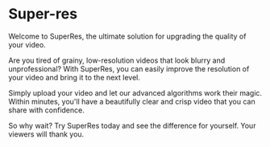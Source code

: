 # Super-res
Welcome to SuperRes, the ultimate solution for upgrading the quality of your video.

Are you tired of grainy, low-resolution videos that look blurry and unprofessional? With SuperRes, you can easily improve the resolution of your video and bring it to the next level.

Simply upload your video and let our advanced algorithms work their magic. Within minutes, you'll have a beautifully clear and crisp video that you can share with confidence.

So why wait? Try SuperRes today and see the difference for yourself. Your viewers will thank you.
